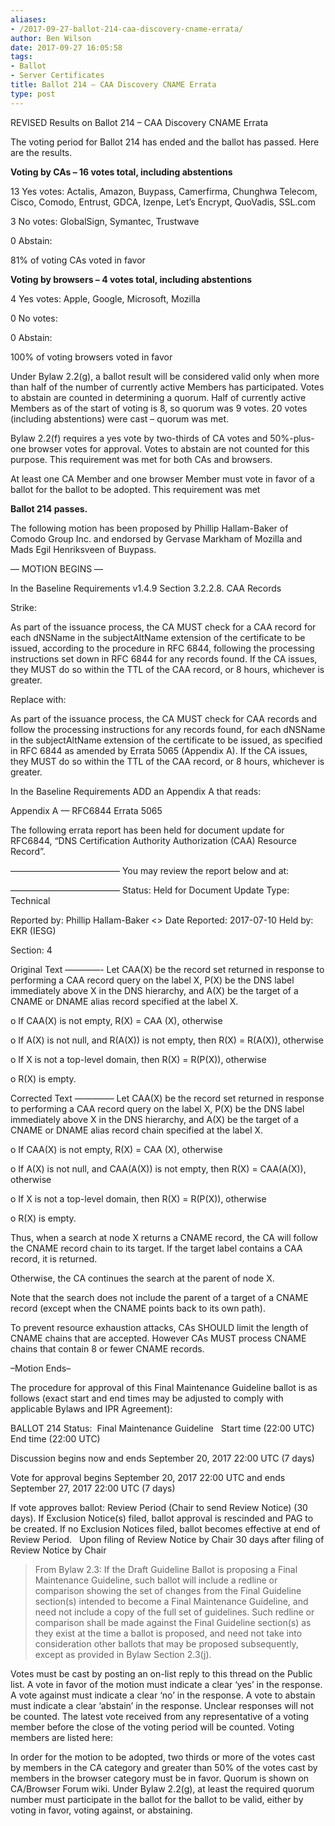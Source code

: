 ```yaml
---
aliases:
- /2017-09-27-ballot-214-caa-discovery-cname-errata/
author: Ben Wilson
date: 2017-09-27 16:05:58
tags:
- Ballot
- Server Certificates
title: Ballot 214 – CAA Discovery CNAME Errata
type: post
---
```


REVISED Results on Ballot 214 – CAA Discovery CNAME Errata

The voting period for Ballot 214 has ended and the ballot has passed. Here are the results.

**Voting by CAs – 16 votes total, including abstentions**

13 Yes votes: Actalis, Amazon, Buypass, Camerfirma, Chunghwa Telecom, Cisco, Comodo, Entrust, GDCA, Izenpe, Let’s Encrypt, QuoVadis, SSL.com

3 No votes: GlobalSign, Symantec, Trustwave

0 Abstain:

81% of voting CAs voted in favor

**Voting by browsers – 4 votes total, including abstentions**

4 Yes votes: Apple, Google, Microsoft, Mozilla

0 No votes:

0 Abstain:

100% of voting browsers voted in favor

Under Bylaw 2.2(g), a ballot result will be considered valid only when more than half of the number of currently active Members has participated. Votes to abstain are counted in determining a quorum. Half of currently active Members as of the start of voting is 8, so quorum was 9 votes. 20 votes (including abstentions) were cast – quorum was met.

Bylaw 2.2(f) requires a yes vote by two-thirds of CA votes and 50%-plus-one browser votes for approval. Votes to abstain are not counted for this purpose. This requirement was met for both CAs and browsers.

At least one CA Member and one browser Member must vote in favor of a ballot for the ballot to be adopted. This requirement was met

**Ballot 214 passes.**

The following motion has been proposed by Phillip Hallam-Baker of Comodo Group Inc. and endorsed by Gervase Markham of Mozilla and Mads Egil Henriksveen of Buypass.

— MOTION BEGINS —

In the Baseline Requirements v1.4.9 Section 3.2.2.8. CAA Records

Strike:

As part of the issuance process, the CA MUST check for a CAA record for each dNSName in the subjectAltName extension of the certificate to be issued, according to the procedure in RFC 6844, following the processing instructions set down in RFC 6844 for any records found. If the CA issues, they MUST do so within the TTL of the CAA record, or 8 hours, whichever is greater.

Replace with:

As part of the issuance process, the CA MUST check for CAA records and follow the processing instructions for any records found, for each dNSName in the subjectAltName extension of the certificate to be issued, as specified in RFC 6844 as amended by Errata 5065 (Appendix A). If the CA issues, they MUST do so within the TTL of the CAA record, or 8 hours, whichever is greater.

In the Baseline Requirements ADD an Appendix A that reads:

Appendix A — RFC6844 Errata 5065

The following errata report has been held for document update for RFC6844, “DNS Certification Authority Authorization (CAA) Resource Record”.

————————————–
You may review the report below and at:

————————————–
Status: Held for Document Update
Type: Technical

Reported by: Phillip Hallam-Baker \<> Date Reported: 2017-07-10 Held by: EKR (IESG)

Section: 4

Original Text
————-
Let CAA(X) be the record set returned in response to performing a CAA
record query on the label X, P(X) be the DNS label immediately above
X in the DNS hierarchy, and A(X) be the target of a CNAME or DNAME
alias record specified at the label X.

o If CAA(X) is not empty, R(X) = CAA (X), otherwise

o If A(X) is not null, and R(A(X)) is not empty, then R(X) =
R(A(X)), otherwise

o If X is not a top-level domain, then R(X) = R(P(X)), otherwise

o R(X) is empty.

Corrected Text
————–
Let CAA(X) be the record set returned in response to performing a CAA
record query on the label X, P(X) be the DNS label immediately above
X in the DNS hierarchy, and A(X) be the target of a CNAME or DNAME
alias record chain specified at the label X.

o If CAA(X) is not empty, R(X) = CAA (X), otherwise

o If A(X) is not null, and CAA(A(X)) is not empty, then R(X) =
CAA(A(X)), otherwise

o If X is not a top-level domain, then R(X) = R(P(X)), otherwise

o R(X) is empty.

Thus, when a search at node X returns a CNAME record, the CA will
follow the CNAME record chain to its target. If the target label
contains a CAA record, it is returned.

Otherwise, the CA continues the search at
the parent of node X.

Note that the search does not include the parent of a target of a
CNAME record (except when the CNAME points back to its own path).

To prevent resource exhaustion attacks, CAs SHOULD limit the length of
CNAME chains that are accepted. However CAs MUST process CNAME
chains that contain 8 or fewer CNAME records.

–Motion Ends–

The procedure for approval of this Final Maintenance Guideline ballot is as follows (exact start and end times may be adjusted to comply with applicable Bylaws and IPR Agreement):

BALLOT 214 Status:  Final Maintenance Guideline   Start time (22:00 UTC)   End time (22:00 UTC)

Discussion begins now and ends September 20, 2017 22:00 UTC (7 days)

Vote for approval begins September 20, 2017 22:00 UTC and ends September 27, 2017 22:00 UTC (7 days)

If vote approves ballot: Review Period (Chair to send Review Notice) (30 days). If Exclusion Notice(s) filed, ballot approval is rescinded and PAG to be created. If no Exclusion Notices filed, ballot becomes effective at end of Review Period.   Upon filing of Review Notice by Chair 30 days after filing of Review Notice by Chair

> From Bylaw 2.3: If the Draft Guideline Ballot is proposing a Final Maintenance Guideline, such ballot will include a redline or comparison showing the set of changes from the Final Guideline section(s) intended to become a Final Maintenance Guideline, and need not include a copy of the full set of guidelines. Such redline or comparison shall be made against the Final Guideline section(s) as they exist at the time a ballot is proposed, and need not take into consideration other ballots that may be proposed subsequently, except as provided in Bylaw Section 2.3(j).

Votes must be cast by posting an on-list reply to this thread on the Public list. A vote in favor of the motion must indicate a clear ‘yes’ in the response. A vote against must indicate a clear ‘no’ in the response. A vote to abstain must indicate a clear ‘abstain’ in the response. Unclear responses will not be counted. The latest vote received from any representative of a voting member before the close of the voting period will be counted. Voting members are listed here:

In order for the motion to be adopted, two thirds or more of the votes cast by members in the CA category and greater than 50% of the votes cast by members in the browser category must be in favor. Quorum is shown on CA/Browser Forum wiki. Under Bylaw 2.2(g), at least the required quorum number must participate in the ballot for the ballot to be valid, either by voting in favor, voting against, or abstaining.